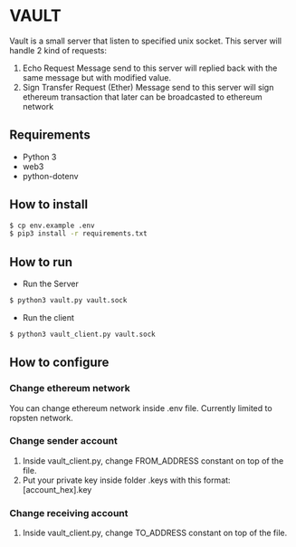 # VAULT
Vault is a small server that listen to specified unix socket. This server will handle 2 kind of requests:
1. Echo Request
Message send to this server will replied back with the same message but with modified value. 
2. Sign Transfer Request (Ether)
Message send to this server will sign ethereum transaction 
that later can be broadcasted to ethereum network 


## Requirements
- Python 3
- web3
- python-dotenv

## How to install
```bash
$ cp env.example .env
$ pip3 install -r requirements.txt
```

## How to run
- Run the Server
```bash
$ python3 vault.py vault.sock
```
- Run the client
```bash
$ python3 vault_client.py vault.sock
```

## How to configure
### Change ethereum network
You can change ethereum network inside .env file. 
Currently limited to ropsten network.

### Change sender account
1. Inside vault_client.py, change FROM_ADDRESS constant on top of the file.
2. Put your private key inside folder .keys with this format: [account_hex].key

### Change receiving account
1. Inside vault_client.py, change TO_ADDRESS constant on top of the file.


